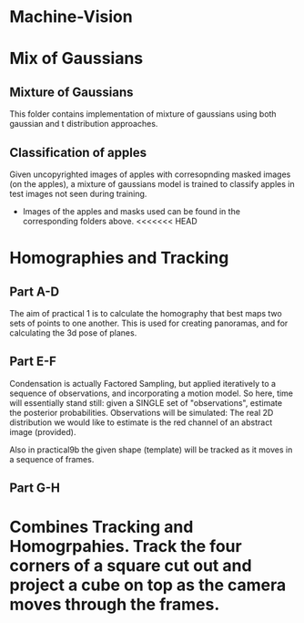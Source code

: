 # Machine-Vision

# Mix of Gaussians 

## Mixture of Gaussians
This folder contains implementation of mixture of gaussians using both gaussian and t distribution approaches.

## Classification of apples
Given uncopyrighted images of apples with corresopnding masked images (on the apples), a mixture of gaussians model is trained to classify apples in test images not seen during training.

* Images of the apples and masks used can be found in the corresponding folders above.
<<<<<<< HEAD

# Homographies and Tracking

## Part A-D
The aim of practical 1 is to calculate the homography that best maps two sets of points to one another. This is used for creating panoramas, and for calculating the 3d pose of planes.

## Part E-F
Condensation is actually Factored Sampling, but applied iteratively to a sequence of observations, and incorporating a motion model. So here, time will essentially stand still: given a SINGLE set of "observations", estimate the posterior probabilities. Observations will be simulated: The real 2D distribution we would like to estimate is the red channel of an abstract image (provided). 

Also in practical9b the given shape (template) will be tracked as it moves in a sequence of frames.

## Part G-H
Combines Tracking and Homogrpahies. Track the four corners of a square cut out and project a cube on top as the camera moves through the frames.
=======





